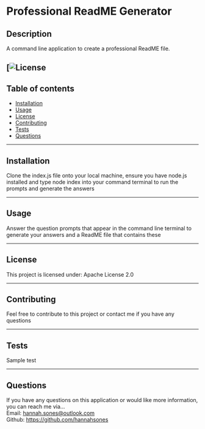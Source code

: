 # Professional ReadME Generator
## Description
A command line application to create a professional ReadME file.

[![License](https://img.shields.io/badge/license-Apache%20License%202.0-orange)
----------

## Table of contents
* [Installation](#installation)
* [Usage](#usage)
* [License](#license)
* [Contributing](#contributing)
* [Tests](#tests)
* [Questions](#questions)

----------

## Installation
Clone the index.js file onto your local machine, ensure you have node.js installed and type node index into your command terminal to run the prompts and generate the answers

----------

## Usage
Answer the question prompts that appear in the command line terminal to generate your answers and a ReadME file that contains these

-----------
## License
This project is licensed under:
Apache License 2.0

-------------
## Contributing
Feel free to contribute to this project or contact me if you have any questions

--------------
## Tests
Sample test

------------
## Questions
If you have any questions on this application or would like more information, you can reach me via...    
Email: hannah.sones@outlook.com    
Github: https://github.com/hannahsones
